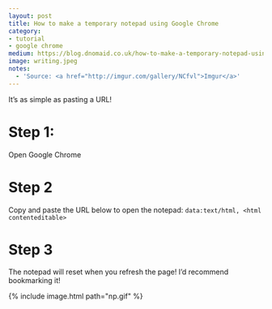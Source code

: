 ```yaml
---
layout: post
title: How to make a temporary notepad using Google Chrome
category:
- tutorial
- google chrome
medium: https://blog.dnomaid.co.uk/how-to-make-a-temporary-notepad-using-google-chrome-b7faeb367b42
image: writing.jpeg
notes:
  - 'Source: <a href="http://imgur.com/gallery/NCfvl">Imgur</a>'
---
```


It’s as simple as pasting a URL!

# Step 1:
Open Google Chrome

# Step 2
Copy and paste the URL below to open the notepad:
`data:text/html, <html contenteditable>`

# Step 3
The notepad will reset when you refresh the page! I’d recommend bookmarking it!

{% include image.html path="np.gif" %}

